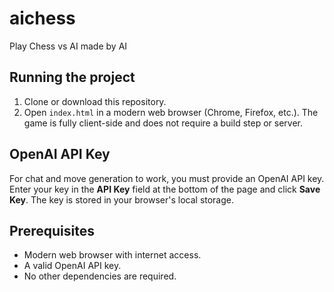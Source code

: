 # aichess
Play Chess vs AI made by AI

## Running the project
1. Clone or download this repository.
2. Open `index.html` in a modern web browser (Chrome, Firefox, etc.). The game is fully client-side and does not require a build step or server.

## OpenAI API Key
For chat and move generation to work, you must provide an OpenAI API key. Enter your key in the **API Key** field at the bottom of the page and click **Save Key**. The key is stored in your browser's local storage.

## Prerequisites
- Modern web browser with internet access.
- A valid OpenAI API key.
- No other dependencies are required.
